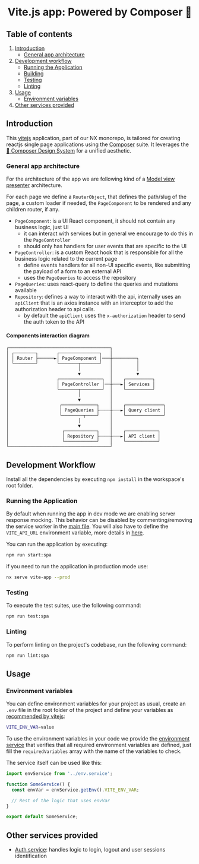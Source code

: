 <h1 align="center">Vite.js app: Powered by Composer 🚀</h1>

## Table of contents

1. [Introduction](#introduction)
   - [General app architecture](#general-app-architecture)
2. [Development workflow](#development-workflow)
   - [Running the Application](#running-the-application)
   - [Building](#building)
   - [Testing](#testing)
   - [Linting](#linting)
3. [Usage](#usage)
   - [Environment variables](#environment-variables)
4. [Other services provided](#other-services-provided)

## Introduction

This [vitejs](https://vitejs.dev) application, part of our NX monorepo, is tailored for creating reactjs single page applications using the [Composer](https://cmpsr.io) suite. It leverages the [🎨 Composer Design System](https://www.figma.com/community/file/1117071742977134044/composer-design-system) for a unified aesthetic.

### General app architecture

For the architecture of the app we are following kind of a [Model view presenter](https://en.wikipedia.org/wiki/Model%E2%80%93view%E2%80%93presenter) architecture.

For each page we define a `RouterObject`, that defines the path/slug of the page, a custom loader if needed, the `PageComponent` to be rendered and any children router, if any.

- `PageComponent`: is a UI React component, it should not contain any business logic, just UI
  - it can interact with services but in general we encourage to do this in the `PageController`
  - should only has handlers for user events that are specific to the UI
- `PageController`: is a custom React hook that is responsible for all the business logic related to the current page
  - define events handlers for all non-UI specific events, like submitting the payload of a form to an external API
  - uses the `PageQueries` to access the repository
- `PageQueries`: uses react-query to define the queries and mutations available
- `Repository`: defines a way to interact with the api, internally uses an `apiClient` that is an axios instance with an interceptor to add the authorization header to api calls.
  - by default the `apiClient` uses the `x-authorization` header to send the auth token to the API

#### Components interaction diagram

```
┌──────────────────────────────────────┐
│ ┌────────┐       ┌───────────────┐   │
│ │ Router ├──────►│ PageComponent │───┼─────────┐
│ └────────┘       └───────┬───────┘   │         │
│                          │           │         │
│                          ▼           │         ▼
│                  ┌────────────────┐  │    ┌──────────┐
│                  │ PageController │──┼───►│ Services │
│                  └───────┬────────┘  │    └──────────┘
│                          │           │
│                          ▼           │
│                   ┌─────────────┐    │    ┌──────────────┐
│                   │ PageQueries ├────┼───►│ Query client │
│                   └────────┬────┘    │    └──────────────┘
│                          │           │
│                          ▼           │
│                    ┌────────────┐    │    ┌────────────┐
│                    │ Repository ├────┼───►│ API client │
│                    └────────────┘    │    └────────────┘
└──────────────────────────────────────┘
```

## Development Workflow

Install all the dependencies by executing `npm install` in the workspace's root folder.

### Running the Application

By default when running the app in dev mode we are enabling server response mocking. This behavior can be disabled by commenting/removing the service worker in the [main file](./src/main.tsx). You will also have to define the `VITE_API_URL` environment variable, more details in [here](#environment-variables).

You can run the application by executing:

```bash
npm run start:spa
```

if you need to run the application in production mode use:

```bash
nx serve vite-app --prod
```

### Testing

To execute the test suites, use the following command:

```bash
npm run test:spa
```

### Linting

To perform linting on the project's codebase, run the following command:

```bash
npm run lint:spa
```

## Usage

### Environment variables

You can define environment variables for your project as usual, create an `.env` file in the root folder of the project and define your variables as [recommended by vitejs](https://vitejs.dev/guide/env-and-mode.html):

```bash
VITE_ENV_VAR=value
```

To use the environment variables in your code we provide the [environment service](./src/services/env.service.ts) that verifies that all required environment variables are defined, just fill the `requiredVariables` array with the name of the variables to check.

The service itself can be used like this:

```typescript
import envService from '../env.service';

function SomeService() {
  const envVar = envService.getEnv().VITE_ENV_VAR;

  // Rest of the logic that uses envVar
}

export default SomeService;
```

## Other services provided

- [Auth service](./src/services/auth.service.ts): handles logic to login, logout and user sessions identification
